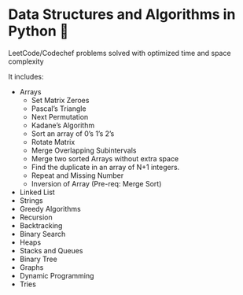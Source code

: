 # Data Structures and Algorithms in Python 🐍

LeetCode/Codechef problems solved with optimized time and space complexity



It includes: 
* Arrays 
    * Set Matrix Zeroes
	* Pascal’s Triangle
	* Next Permutation
	* Kadane’s Algorithm
	* Sort an array of 0’s 1’s 2’s
    * Rotate Matrix
	* Merge Overlapping Subintervals
	* Merge two sorted Arrays without extra space
	* Find the duplicate in an array of N+1 integers.
	* Repeat and Missing Number
	* Inversion of Array (Pre-req: Merge Sort)
* Linked List 
* Strings 
* Greedy Algorithms 
* Recursion 
* Backtracking 
* Binary Search
* Heaps
* Stacks and Queues 
* Binary Tree
* Graphs 
* Dynamic Programming 
* Tries 


